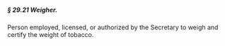 ##### § 29.21 Weigher. #####

Person employed, licensed, or authorized by the Secretary to weigh and certify the weight of tobacco.